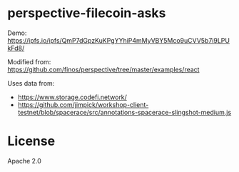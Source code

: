 perspective-filecoin-asks
=========================

Demo: https://ipfs.io/ipfs/QmP7dGpzKuKPgYYhiP4mMyVBY5Mco9uCVV5b7i9LPUkFd8/

Modified from: https://github.com/finos/perspective/tree/master/examples/react

Uses data from:

* https://www.storage.codefi.network/
* https://github.com/jimpick/workshop-client-testnet/blob/spacerace/src/annotations-spacerace-slingshot-medium.js

# License

Apache 2.0
